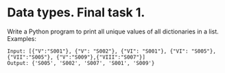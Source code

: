 # Data types. Final task 1.

Write a Python program to print all unique values of all dictionaries in a list.
Examples:
```
Input: [{"V":"S001"}, {"V": "S002"}, {"VI": "S001"}, {"VI": "S005"}, {"VII":"S005"}, {"V":"S009"},{"VIII":"S007"}]
Output: {'S005', 'S002', 'S007', 'S001', 'S009'}
